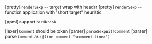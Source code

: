 [pretty] `renderSexp` -- target wrap with header
[pretty] `renderSexp` -- function application with "short target" heuristic

[ppml] support `hardbreak`

[lexer] `Comment` should be token
[parser] `parseSexpWithComment`
[parser] parse `Comment` as `(@line-comment "<comment-line>")`
